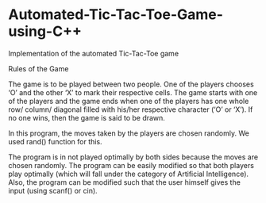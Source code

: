 # Automated-Tic-Tac-Toe-Game-using-C++

Implementation of the  automated Tic-Tac-Toe game


Rules of the Game

The game is to be played between two people.
One of the players chooses ‘O’ and the other ‘X’ to mark their respective cells.
The game starts with one of the players and the game ends when one of the players has one whole row/ column/ diagonal filled with his/her respective character (‘O’ or ‘X’).
If no one wins, then the game is said to be drawn.


In this program, the moves taken by the players are chosen randomly. We used rand() function for this.

The program is in not played optimally by both sides because the moves are chosen randomly. The program can be easily modified so that both players play optimally (which will fall under the category of Artificial Intelligence). Also, the program can be modified such that the user himself gives the input (using scanf() or cin).
